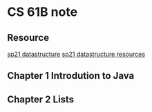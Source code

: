 # CS 61B note

## Resource
[sp21 datastructure](https://sp21.datastructur.es/)
[sp21 datastructure resources](https://sp21.datastructur.es/resources.html)

## Chapter 1 Introdution to Java

## Chapter 2 Lists
